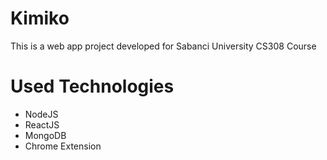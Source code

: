 # Kimiko

This is a web app project developed for Sabanci University CS308 Course

# Used Technologies

- NodeJS
- ReactJS
- MongoDB
- Chrome Extension